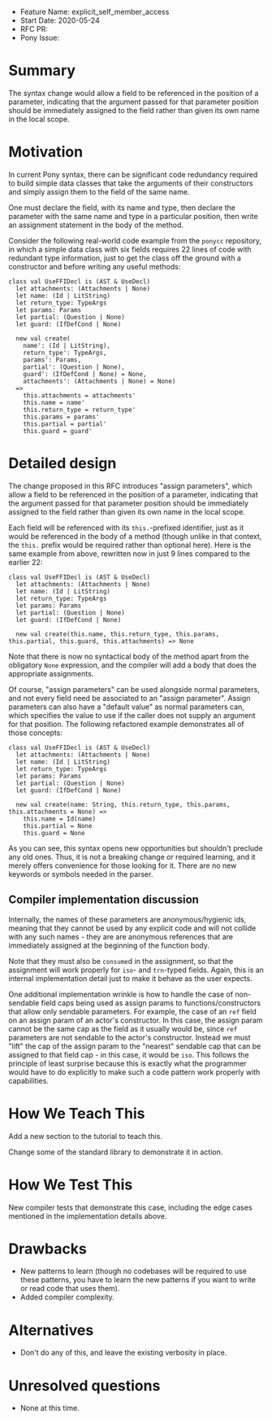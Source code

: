 - Feature Name: explicit_self_member_access
- Start Date: 2020-05-24
- RFC PR:
- Pony Issue:

# Summary

The syntax change would allow a field to be referenced in the position of a parameter, indicating that the argument passed for that parameter position should be immediately assigned to the field rather than given its own name in the local scope.

# Motivation

In current Pony syntax, there can be significant code redundancy required to build simple data classes that take the arguments of their constructors and simply assign them to the field of the same name.

One must declare the field, with its name and type, then declare the parameter with the same name and type in a particular position, then write an assignment statement in the body of the method.

Consider the following real-world code example from the `ponycc` repository, in which a simple data class with six fields requires 22 lines of code with redundant type information, just to get the class off the ground with a constructor and before writing any useful methods:

```pony
class val UseFFIDecl is (AST & UseDecl)
  let attachments: (Attachments | None)
  let name: (Id | LitString)
  let return_type: TypeArgs
  let params: Params
  let partial: (Question | None)
  let guard: (IfDefCond | None)

  new val create(
    name': (Id | LitString),
    return_type': TypeArgs,
    params': Params,
    partial': (Question | None),
    guard': (IfDefCond | None) = None,
    attachments': (Attachments | None) = None)
  =>
    this.attachments = attachments'
    this.name = name'
    this.return_type = return_type'
    this.params = params'
    this.partial = partial'
    this.guard = guard'
```

# Detailed design

The change proposed in this RFC introduces "assign parameters", which allow a field to be referenced in the position of a parameter, indicating that the argument passed for that parameter position should be immediately assigned to the field rather than given its own name in the local scope.

Each field will be referenced with its `this.`-prefixed identifier, just as it would be referenced in the body of a method (though unlike in that context, the `this.` prefix would be required rather than optional here). Here is the same example from above, rewritten now in just 9 lines compared to the earlier 22:

```pony
class val UseFFIDecl is (AST & UseDecl)
  let attachments: (Attachments | None)
  let name: (Id | LitString)
  let return_type: TypeArgs
  let params: Params
  let partial: (Question | None)
  let guard: (IfDefCond | None)

  new val create(this.name, this.return_type, this.params, this.partial, this.guard, this.attachments) => None
```

Note that there is now no syntactical body of the method apart from the obligatory `None` expression, and the compiler will add a body that does the appropriate assignments.

Of course, "assign parameters" can be used alongside normal parameters, and not every field need be associated to an "assign parameter". Assign parameters can also have a "default value" as normal parameters can, which specifies the value to use if the caller does not supply an argument for that position. The following refactored example demonstrates all of those concepts:

```pony
class val UseFFIDecl is (AST & UseDecl)
  let attachments: (Attachments | None)
  let name: (Id | LitString)
  let return_type: TypeArgs
  let params: Params
  let partial: (Question | None)
  let guard: (IfDefCond | None)

  new val create(name: String, this.return_type, this.params, this.attachments = None) =>
    this.name = Id(name)
    this.partial = None
    this.guard = None
```

As you can see, this syntax opens new opportunities but shouldn't preclude any old ones. Thus, it is not a breaking change or required learning, and it merely offers convenience for those looking for it. There are no new keywords or symbols needed in the parser.

## Compiler implementation discussion

Internally, the names of these parameters are anonymous/hygienic ids, meaning that they cannot be used by any explicit code and will not collide with any such names - they are are anonymous references that are immediately assigned at the beginning of the function body.

Note that they must also be `consume`d in the assignment, so that the assignment will work properly for `iso`- and `trn`-typed fields. Again, this is an internal implementation detail just to make it behave as the user expects.

One additional implementation wrinkle is how to handle the case of non-sendable field caps being used as assign params to functions/constructors that allow only sendable parameters. For example, the case of an `ref` field  on an assign param of an actor's constructor. In this case, the assign param cannot be the same cap as the field as it usually would be, since `ref` parameters are not sendable to the actor's constructor. Instead we must "lift" the cap of the assign param to the "nearest" sendable cap that can be assigned to that field cap - in this case, it would be `iso`. This follows the principle of least surprise because this is exactly what the programmer would have to do explicitly to make such a code pattern work properly with capabilities.

# How We Teach This

Add a new section to the tutorial to teach this.

Change some of the standard library to demonstrate it in action.

# How We Test This

New compiler tests that demonstrate this case, including the edge cases mentioned in the implementation details above.

# Drawbacks

* New patterns to learn (though no codebases will be required to use these patterns, you have to learn the new patterns if you want to write or read code that uses them).
* Added compiler complexity.

# Alternatives

- Don't do any of this, and leave the existing verbosity in place.

# Unresolved questions

- None at this time.
